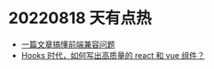<!--
 * @Desc:
 * @Author: 曾茹菁
 * @Date: 2022-08-18 11:01:20
 * @LastEditors: 曾茹菁
 * @LastEditTime: 2022-08-18 13:13:29
-->

# 20220818 天有点热

- [一篇文章搞懂前端兼容问题](https://juejin.cn/post/7130435421904830494)
- [Hooks 时代，如何写出高质量的 react 和 vue 组件？](https://juejin.cn/post/7123961170188304391)
